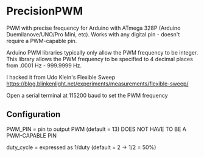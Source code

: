 # PrecisionPWM

PWM with precise frequency for Arduino with ATmega 328P (Arduino Duemilanove/UNO/Pro Mini, etc). Works with any digital pin - doesn't require a PWM-capable pin.

Arduino PWM libraries typically only allow the PWM frequency to be integer. This library allows the PWM frequency to be specified to 4 decimal places from .0001 Hz - 999.9999 Hz.

I hacked it from Udo Klein's Flexible Sweep
https://blog.blinkenlight.net/experiments/measurements/flexible-sweep/

Open a serial terminal at 115200 baud to set the PWM frequency

## Configuration ##

PWM_PIN = pin to output PWM (default = 13) DOES NOT HAVE TO BE A PWM-CAPABLE PIN

duty_cycle = expressed as 1/duty (default = 2 -> 1/2 = 50%)